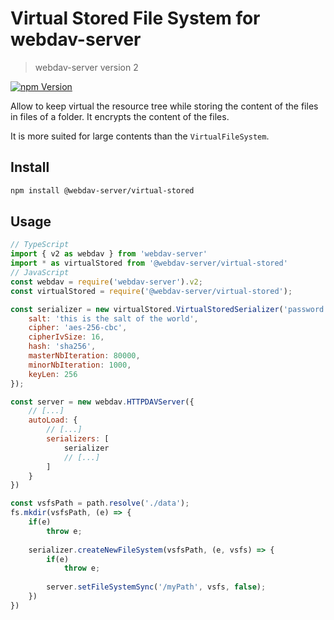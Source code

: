 # Virtual Stored File System for webdav-server
> webdav-server version 2

[![npm Version](https://img.shields.io/npm/v/@webdav-server/virtual-stored.svg)](https://www.npmjs.com/package/@webdav-server/virtual-stored)

Allow to keep virtual the resource tree while storing the content of the files in files of a folder. It encrypts the content of the files.

It is more suited for large contents than the `VirtualFileSystem`.

## Install

```bash
npm install @webdav-server/virtual-stored
```

## Usage

```javascript
// TypeScript
import { v2 as webdav } from 'webdav-server'
import * as virtualStored from '@webdav-server/virtual-stored'
// JavaScript
const webdav = require('webdav-server').v2;
const virtualStored = require('@webdav-server/virtual-stored');

const serializer = new virtualStored.VirtualStoredSerializer('password', {
    salt: 'this is the salt of the world',
    cipher: 'aes-256-cbc',
    cipherIvSize: 16,
    hash: 'sha256',
    masterNbIteration: 80000,
    minorNbIteration: 1000,
    keyLen: 256
});

const server = new webdav.HTTPDAVServer({
    // [...]
    autoLoad: {
        // [...]
        serializers: [
            serializer
            // [...]
        ]
    }
})

const vsfsPath = path.resolve('./data');
fs.mkdir(vsfsPath, (e) => {
    if(e)
        throw e;
    
    serializer.createNewFileSystem(vsfsPath, (e, vsfs) => {
        if(e)
            throw e;
        
        server.setFileSystemSync('/myPath', vsfs, false);
    })
})
```
